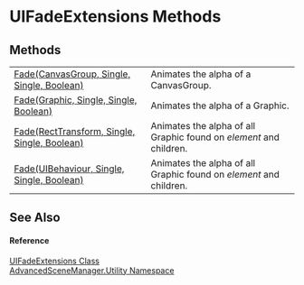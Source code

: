 # UIFadeExtensions Methods




## Methods
<table>
<tr>
<td><a href="M_AdvancedSceneManager_Utility_UIFadeExtensions_Fade.md">Fade(CanvasGroup, Single, Single, Boolean)</a></td>
<td>Animates the alpha of a CanvasGroup.</td></tr>
<tr>
<td><a href="M_AdvancedSceneManager_Utility_UIFadeExtensions_Fade_3.md">Fade(Graphic, Single, Single, Boolean)</a></td>
<td>Animates the alpha of a Graphic.</td></tr>
<tr>
<td><a href="M_AdvancedSceneManager_Utility_UIFadeExtensions_Fade_2.md">Fade(RectTransform, Single, Single, Boolean)</a></td>
<td>Animates the alpha of all Graphic found on <em>element</em> and children.</td></tr>
<tr>
<td><a href="M_AdvancedSceneManager_Utility_UIFadeExtensions_Fade_1.md">Fade(UIBehaviour, Single, Single, Boolean)</a></td>
<td>Animates the alpha of all Graphic found on <em>element</em> and children.</td></tr>
</table>

## See Also


#### Reference
<a href="T_AdvancedSceneManager_Utility_UIFadeExtensions.md">UIFadeExtensions Class</a>  
<a href="N_AdvancedSceneManager_Utility.md">AdvancedSceneManager.Utility Namespace</a>  
